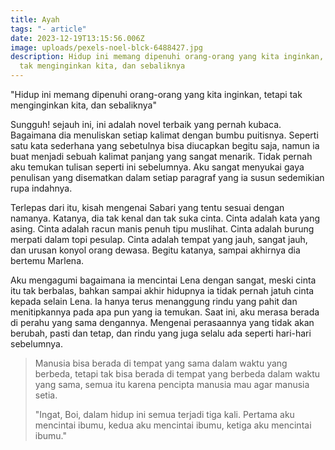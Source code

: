 ```yaml
---
title: Ayah
tags: "- article"
date: 2023-12-19T13:15:56.006Z
image: uploads/pexels-noel-blck-6488427.jpg
description: H﻿idup ini memang dipenuhi orang-orang yang kita inginkan, tetapi
  tak menginginkan kita, dan sebaliknya
---
```

"H﻿idup ini memang dipenuhi orang-orang yang kita inginkan, tetapi tak menginginkan kita, dan sebaliknya"

S﻿ungguh! sejauh ini, ini adalah novel terbaik yang pernah kubaca. Bagaimana dia menuliskan setiap kalimat dengan bumbu puitisnya. Seperti satu kata sederhana yang sebetulnya bisa diucapkan begitu saja, namun ia buat menjadi sebuah kalimat panjang yang sangat menarik. Tidak pernah aku temukan tulisan seperti ini sebelumnya. Aku sangat menyukai gaya penulisan yang disematkan dalam setiap paragraf yang ia susun sedemikian rupa indahnya. 

T﻿erlepas dari itu, kisah mengenai Sabari yang tentu sesuai dengan namanya. Katanya, dia tak kenal dan tak suka cinta. Cinta adalah kata yang asing. Cinta adalah racun manis penuh tipu muslihat. Cinta adalah burung merpati dalam topi pesulap. Cinta adalah tempat yang jauh, sangat jauh, dan urusan konyol orang dewasa. Begitu katanya, sampai akhirnya dia bertemu Marlena.

A﻿ku mengagumi bagaimana ia mencintai Lena dengan sangat, meski cinta itu tak berbalas, bahkan sampai akhir hidupnya ia tidak pernah jatuh cinta kepada selain Lena. Ia hanya terus menanggung rindu yang pahit dan menitipkannya pada apa pun yang ia temukan. Saat ini, aku merasa berada di perahu yang sama dengannya. Mengenai perasaannya yang tidak akan berubah, pasti dan tetap, dan rindu yang juga selalu ada seperti hari-hari sebelumnya. 

> M﻿anusia bisa berada di tempat yang sama dalam waktu yang berbeda, tetapi tak bisa berada di tempat yang berbeda dalam waktu yang sama, semua itu karena pencipta manusia mau agar manusia setia.
>
> "﻿Ingat, Boi, dalam hidup ini semua terjadi tiga kali. Pertama aku mencintai ibumu, kedua aku mencintai ibumu, ketiga aku mencintai ibumu."